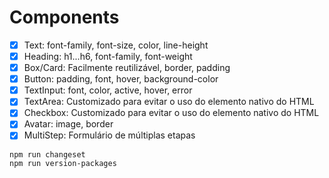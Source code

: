 # Components

* [x] Text: font-family, font-size, color, line-height
* [x] Heading: h1...h6, font-family, font-weight
* [x] Box/Card: Facilmente reutilizável, border, padding
* [x] Button: padding, font, hover, background-color
* [x] TextInput: font, color, active, hover, error
* [x] TextArea: Customizado para evitar o uso do elemento nativo do HTML
* [x] Checkbox: Customizado para evitar o uso do elemento nativo do HTML
* [x] Avatar: image, border
* [x] MultiStep: Formulário de múltiplas etapas

```sh
npm run changeset
npm run version-packages
```
